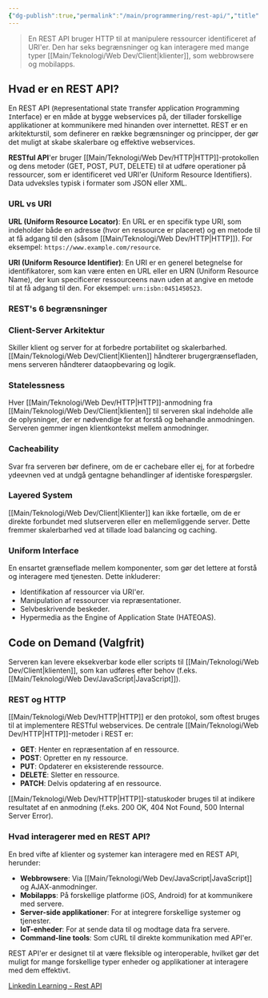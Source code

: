 ```yaml
---
{"dg-publish":true,"permalink":"/main/programmering/rest-api/","title":"REST API","tags":["Programmering","API","REST_API"],"created":"2024-08-11T07:52:47.752+02:00"}
---
```



> En REST API bruger HTTP til at manipulere ressourcer identificeret af URI'er.
> Den har seks begrænsninger og kan interagere med mange typer [[Main/Teknologi/Web Dev/Client\|klienter]],
> som webbrowsere og mobilapps.

## Hvad er en REST API?

En REST API (`R`epresentational `S`tate `T`ransfer `A`pplication `P`rogramming
`I`nterface) er en måde at bygge webservices på, der tillader forskellige
applikationer at kommunikere med hinanden over internettet. REST er en
arkitekturstil, som definerer en række begrænsninger og principper, der
gør det muligt at skabe skalerbare og effektive webservices.

**RESTful API**'er bruger [[Main/Teknologi/Web Dev/HTTP\|HTTP]]-protokollen og dens metoder (GET,
POST, PUT, DELETE) til at udføre operationer på ressourcer, som er
identificeret ved URI'er (Uniform Resource Identifiers). Data udveksles
typisk i formater som JSON eller XML.

### URL vs URI

**URL (Uniform Resource Locator)**: En URL er en specifik type URI, som
indeholder både en adresse (hvor en ressource er placeret) og en metode
til at få adgang til den (såsom [[Main/Teknologi/Web Dev/HTTP\|HTTP]]). For eksempel: `https://www.example.com/resource`.

**URI (Uniform Resource Identifier)**: En URI er en generel betegnelse
for identifikatorer, som kan være enten en URL eller en URN (Uniform
Resource Name), der kun specificerer ressourceens navn uden at angive
en metode til at få adgang til den. For eksempel: `urn:isbn:0451450523`.

### REST's 6 begrænsninger

### Client-Server Arkitektur

Skiller klient og server for at forbedre portabilitet og skalerbarhed.
[[Main/Teknologi/Web Dev/Client\|Klienten]] håndterer brugergrænsefladen, mens serveren håndterer
dataopbevaring og logik.

### Statelessness

Hver [[Main/Teknologi/Web Dev/HTTP\|HTTP]]-anmodning fra [[Main/Teknologi/Web Dev/Client\|klienten]] til serveren skal indeholde
alle de oplysninger, der er nødvendige for at forstå og behandle anmodningen.
Serveren gemmer ingen klientkontekst mellem anmodninger.

### Cacheability

Svar fra serveren bør definere, om de er cachebare eller ej, for at forbedre
ydeevnen ved at undgå gentagne behandlinger af identiske forespørgsler.

### Layered System

[[Main/Teknologi/Web Dev/Client\|Klienter]] kan ikke fortælle, om de er direkte forbundet med
slutserveren eller en mellemliggende server. Dette fremmer skalerbarhed
ved at tillade load balancing og caching.

### Uniform Interface

En ensartet grænseflade mellem komponenter, som gør det lettere at forstå
og interagere med tjenesten. Dette inkluderer:

- Identifikation af ressourcer via URI'er.
- Manipulation af ressourcer via repræsentationer.
- Selvbeskrivende beskeder.
- Hypermedia as the Engine of Application State (HATEOAS).

## Code on Demand (Valgfrit)

Serveren kan levere eksekverbar kode eller scripts til [[Main/Teknologi/Web Dev/Client\|klienten]], som
kan udføres efter behov (f.eks. [[Main/Teknologi/Web Dev/JavaScript\|JavaScript]]).

### REST og HTTP

[[Main/Teknologi/Web Dev/HTTP\|HTTP]] er den protokol, som oftest bruges til at implementere RESTful
webservices. De centrale [[Main/Teknologi/Web Dev/HTTP\|HTTP]]-metoder i REST er:

- **GET**: Henter en repræsentation af en ressource.
- **POST**: Opretter en ny ressource.
- **PUT**: Opdaterer en eksisterende ressource.
- **DELETE**: Sletter en ressource.
- **PATCH**: Delvis opdatering af en ressource.

[[Main/Teknologi/Web Dev/HTTP\|HTTP]]-statuskoder bruges til at indikere resultatet af en anmodning
(f.eks. 200 OK, 404 Not Found, 500 Internal Server Error).

### Hvad interagerer med en REST API?

En bred vifte af klienter og systemer kan interagere med en REST API, herunder:

- **Webbrowsere**: Via [[Main/Teknologi/Web Dev/JavaScript\|JavaScript]] og AJAX-anmodninger.
- **Mobilapps**: På forskellige platforme (iOS, Android) for at kommunikere med servere.
- **Server-side applikationer**: For at integrere forskellige systemer og tjenester.
- **IoT-enheder**: For at sende data til og modtage data fra servere.
- **Command-line tools**: Som cURL til direkte kommunikation med API'er.

REST API'er er designet til at være fleksible og interoperable, hvilket gør det muligt
for mange forskellige typer enheder og applikationer at interagere med dem effektivt.

[Linkedin Learning - Rest API](https://www.linkedin.com/learning/learning-rest-apis/the-restful-librarian?resume=false&u=57075649)
